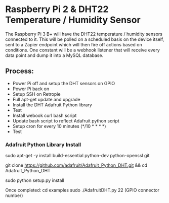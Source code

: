 # Raspberry Pi 2 & DHT22 Temperature / Humidity Sensor

The Raspberry Pi 3 B+ will have the DHT22 temperature / humidity sensors connected to it. This will be polled on a scheduled basis on the device itself, sent to a Zapier endpoint which will then fire off actions based on conditions.  One constant will be a webhook listener that will receive every data point and dump it into a MySQL database.


## Process:
- Power Pi off and setup the DHT sensors on GPIO
- Power Pi back on
- Setup SSH on Retropie
- Full apt-get update and upgrade
- Install the DHT Adafruit Python library
- Test
- Install webook curl bash script
- Update bash script to reflect Adafruit python script
- Setup cron for every 10 minutes (*/10 * * * *)
- Test


### Adafruit Python Library Install
sudo apt-get -y install build-essential python-dev python-openssl git

git clone https://github.com/adafruit/Adafruit_Python_DHT.git && cd Adafruit_Python_DHT

sudo python setup.py install


Once completed:
cd examples
sudo ./AdafruitDHT.py 22 (GPIO connector number)
